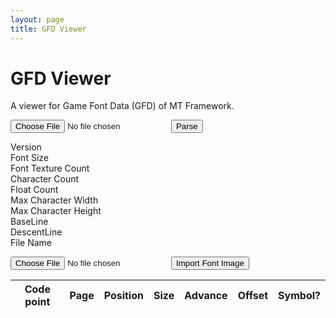 ```yaml
---
layout: page
title: GFD Viewer
---
```


<link rel="stylesheet" href="./style.css">

# GFD Viewer

A viewer for Game Font Data (GFD) of MT Framework.

<input type="file" id="importFile" accept=".gfd">

<input type="button" id="submit" class="button" value="Parse">

<dl id="gfdHeader">
  <dt>Version</dt><dd id="version"></dd>
  <dt>Font Size</dt><dd id="fontSize"></dd>
  <dt>Font Texture Count</dt><dd id="fontTexCount"></dd>
  <dt>Character Count</dt><dd id="charCount"></dd>
  <dt>Float Count</dt><dd id="floatCount"></dd>
  <dt>Max Character Width</dt><dd id="maxCharWidth"></dd>
  <dt>Max Character Height</dt><dd id="maxCharHeight"></dd>
  <dt>BaseLine</dt><dd id="baseLine"></dd>
  <dt>DescentLine</dt><dd id="descentLine"></dd>
  <dt>File Name</dt><dd id="fileName"></dd>
</dl>

<input type="file" id="importImgFile" accept=".png">

<input type="button" id="importImg" class="button" value="Import Font Image">

<table id="gfdContent">
  <thead>
    <tr>
      <th><span>Code point</span></th>
      <th><span>Page</span></th>
      <th><span>Position</span></th>
      <th><span>Size</span></th>
      <th><span>Advance</span></th>
      <th><span>Offset</span></th>
      <th><span>Symbol?</span></th>
    </tr>
  </thead>
  <tbody>
  </tbody>
</table>

<script src="./gfd.js"></script>
